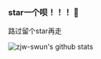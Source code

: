 ### star一个呗！！！ 👋

路过留个star再走

![zjw-swun's github stats](https://github-readme-stats.vercel.app/api?username=zjw-swun&show_icons=true&theme=dark)

